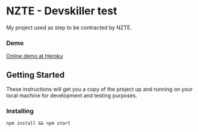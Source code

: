 # NZTE - Devskiller test

My project used as step to be contracted by NZTE.

### Demo
[Online demo at Heroku](https://devskiller-nzte-test.herokuapp.com)

## Getting Started

These instructions will get you a copy of the project up and running on your local machine for development and testing purposes. 

### Installing

```
npm install && npm start
```